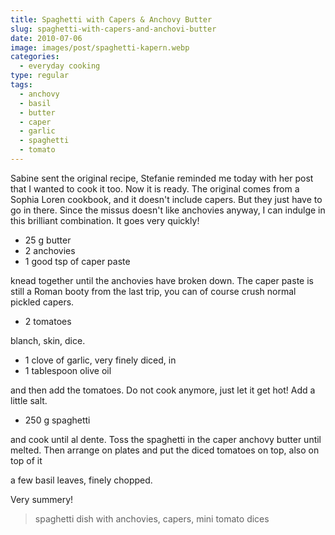 ```yaml
---
title: Spaghetti with Capers & Anchovy Butter
slug: spaghetti-with-capers-and-anchovi-butter
date: 2010-07-06
image: images/post/spaghetti-kapern.webp
categories: 
  - everyday cooking
type: regular
tags: 
  - anchovy
  - basil
  - butter
  - caper
  - garlic
  - spaghetti
  - tomato
---
```


Sabine sent the original recipe, Stefanie reminded me today with her post that I wanted to cook it too. Now it is ready. The original comes from a Sophia Loren cookbook, and it doesn't include capers. But they just have to go in there. Since the missus doesn't like anchovies anyway, I can indulge in this brilliant combination. It goes very quickly!

* 25 g butter 
* 2 anchovies 
* 1 good tsp of caper paste

knead together until the anchovies have broken down. The caper paste is still a Roman booty from the last trip, you can of course crush normal pickled capers.

* 2 tomatoes

blanch, skin, dice.

* 1 clove of garlic, very finely diced, in 
* 1 tablespoon olive oil

and then add the tomatoes. Do not cook anymore, just let it get hot! Add a little salt.

* 250 g spaghetti

and cook until al dente. Toss the spaghetti in the caper anchovy butter until melted. Then arrange on plates and put the diced tomatoes on top, also on top of it

a few basil leaves, finely chopped.

Very summery!

> spaghetti dish with anchovies, capers, mini tomato dices